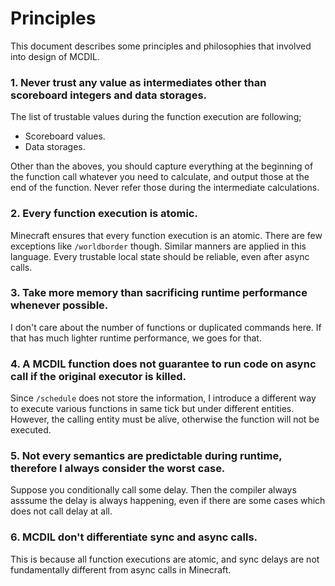 # Principles

This document describes some principles and philosophies that involved into design of MCDIL.

### 1. Never trust any value as intermediates other than scoreboard integers and data storages.

The list of trustable values during the function execution are following;

- Scoreboard values.
- Data storages.

Other than the aboves, you should capture everything at the beginning of the function call whatever you need to calculate, and output those at the end of the function. Never refer those during the intermediate calculations.

### 2. Every function execution is atomic.

Minecraft ensures that every function execution is an atomic.
There are few exceptions like `/worldborder` though.
Similar manners are applied in this language.
Every trustable local state should be reliable, even after async calls.

### 3. Take more memory than sacrificing runtime performance whenever possible.

I don't care about the number of functions or duplicated commands here.
If that has much lighter runtime performance, we goes for that.

### 4. A MCDIL function does not guarantee to run code on async call if the original executor is killed.

Since `/schedule` does not store the information, I introduce a different way to execute various functions in same tick but under different entities.
However, the calling entity must be alive, otherwise the function will not be executed.

### 5. Not every semantics are predictable during runtime, therefore I always consider the worst case.

Suppose you conditionally call some delay.
Then the compiler always asssume the delay is always happening, even if there are some cases which does not call delay at all.

### 6. MCDIL don't differentiate sync and async calls.

This is because all function executions are atomic,
and sync delays are not fundamentally different from async calls in Minecraft.
